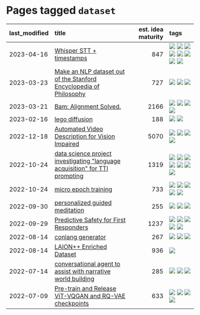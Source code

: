 # Pages tagged `dataset`

|last_modified|title|est. idea maturity|tags
|:---|:---|---:|:---|
|2023-04-16|[Whisper STT + timestamps](../whisper-stt-plus-timestamps.md)|847|[![](https://img.shields.io/badge/tag-colab-e9b626)](../tags/colab.md) [![](https://img.shields.io/badge/tag-dataset-c4c41f)](../tags/dataset.md) [![](https://img.shields.io/badge/tag-experimental-da6994)](../tags/experimental.md) [![](https://img.shields.io/badge/tag-meta-3f9741)](../tags/meta.md) [![](https://img.shields.io/badge/tag-prompting-48fb29)](../tags/prompting.md) [![](https://img.shields.io/badge/tag-publicgood-92ab1c)](../tags/publicgood.md) [![](https://img.shields.io/badge/tag-stability-c6963e)](../tags/stability.md) [![](https://img.shields.io/badge/tag-tooling-4db4d2)](../tags/tooling.md)|
|2023-03-23|[Make an NLP dataset out of the Stanford Encyclopedia of Philosophy](../sep_dataset.md)|727|[![](https://img.shields.io/badge/tag-dataset-c4c41f)](../tags/dataset.md) [![](https://img.shields.io/badge/tag-publication-53417a)](../tags/publication.md) [![](https://img.shields.io/badge/tag-wip-77a0)](../tags/wip.md)|
|2023-03-21|[Bam: Alignment Solved.](../ezmode_alignment.md)|2166|[![](https://img.shields.io/badge/tag-alignment-6013c8)](../tags/alignment.md) [![](https://img.shields.io/badge/tag-dataset-c4c41f)](../tags/dataset.md) [![](https://img.shields.io/badge/tag-experimental-da6994)](../tags/experimental.md) [![](https://img.shields.io/badge/tag-meta-3f9741)](../tags/meta.md)|
|2023-02-16|[lego diffusion](../lego-diffusion.md)|188|[![](https://img.shields.io/badge/tag-dataset-c4c41f)](../tags/dataset.md) [![](https://img.shields.io/badge/tag-experimental-da6994)](../tags/experimental.md)|
|2022-12-18|[Automated Video Description for Vision Impaired](../automated-video-description.md)|5070|[![](https://img.shields.io/badge/tag-accessibility-dad82b)](../tags/accessibility.md) [![](https://img.shields.io/badge/tag-dataset-c4c41f)](../tags/dataset.md) [![](https://img.shields.io/badge/tag-foundation-7c795e)](../tags/foundation.md) [![](https://img.shields.io/badge/tag-publicgood-92ab1c)](../tags/publicgood.md)|
|2022-10-24|[data science project investigating "language acquisition" for TTI prompting](../tti_language_aqcuisition.md)|1319|[![](https://img.shields.io/badge/tag-alignment-6013c8)](../tags/alignment.md) [![](https://img.shields.io/badge/tag-dataset-c4c41f)](../tags/dataset.md) [![](https://img.shields.io/badge/tag-experimental-da6994)](../tags/experimental.md) [![](https://img.shields.io/badge/tag-prompting-48fb29)](../tags/prompting.md) [![](https://img.shields.io/badge/tag-publication-53417a)](../tags/publication.md) [![](https://img.shields.io/badge/tag-publicgood-92ab1c)](../tags/publicgood.md) [![](https://img.shields.io/badge/tag-stability-c6963e)](../tags/stability.md)|
|2022-10-24|[micro epoch training](../micro-epoch.md)|733|[![](https://img.shields.io/badge/tag-augmentation-90446b)](../tags/augmentation.md) [![](https://img.shields.io/badge/tag-dataset-c4c41f)](../tags/dataset.md) [![](https://img.shields.io/badge/tag-heuristics-35d2ce)](../tags/heuristics.md) [![](https://img.shields.io/badge/tag-tooling-4db4d2)](../tags/tooling.md) [![](https://img.shields.io/badge/tag-training-aa21fc)](../tags/training.md)|
|2022-09-30|[personalized guided meditation](../personalized-guided-meditation.md)|255|[![](https://img.shields.io/badge/tag-dataset-c4c41f)](../tags/dataset.md) [![](https://img.shields.io/badge/tag-experimental-da6994)](../tags/experimental.md) [![](https://img.shields.io/badge/tag-prompting-48fb29)](../tags/prompting.md)|
|2022-09-29|[Predictive Safety for First Responders](../safety-officer.md)|1237|[![](https://img.shields.io/badge/tag-completed-869bd0)](../tags/completed.md) [![](https://img.shields.io/badge/tag-dataset-c4c41f)](../tags/dataset.md) [![](https://img.shields.io/badge/tag-publication-53417a)](../tags/publication.md) [![](https://img.shields.io/badge/tag-publicgood-92ab1c)](../tags/publicgood.md) [![](https://img.shields.io/badge/tag-wip-77a0)](../tags/wip.md)|
|2022-08-14|[conlang generator](../conlang_lm.md)|267|[![](https://img.shields.io/badge/tag-carp-fe76cf)](../tags/carp.md) [![](https://img.shields.io/badge/tag-dataset-c4c41f)](../tags/dataset.md) [![](https://img.shields.io/badge/tag-experimental-da6994)](../tags/experimental.md)|
|2022-08-14|[LAION++ Enriched Dataset](../laion-plus-plus.md)|936|[![](https://img.shields.io/badge/tag-dataset-c4c41f)](../tags/dataset.md)|
|2022-07-14|[conversational agent to assist with narrative world building](../world-building-agent.md)|285|[![](https://img.shields.io/badge/tag-dataset-c4c41f)](../tags/dataset.md) [![](https://img.shields.io/badge/tag-experimental-da6994)](../tags/experimental.md) [![](https://img.shields.io/badge/tag-prompting-48fb29)](../tags/prompting.md)|
|2022-07-09|[Pre-train and Release ViT-VQGAN and RQ-VAE checkpoints](../pretrained_vit-vqgan_checkpoints.md)|633|[![](https://img.shields.io/badge/tag-completed-869bd0)](../tags/completed.md) [![](https://img.shields.io/badge/tag-dataset-c4c41f)](../tags/dataset.md) [![](https://img.shields.io/badge/tag-prompting-48fb29)](../tags/prompting.md) [![](https://img.shields.io/badge/tag-tooling-4db4d2)](../tags/tooling.md)|